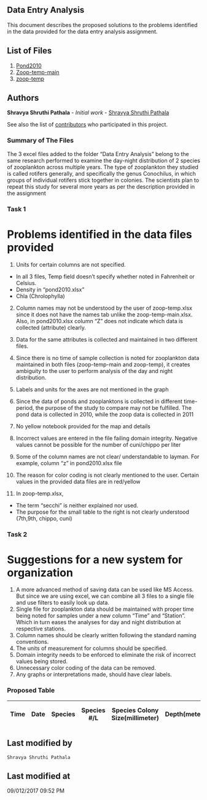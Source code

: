 

## Data Entry Analysis

This document describes the proposed solutions to the problems identified in the data provided for the data entry analysis assignment.

## List of Files
1. [Pond2010](https://github.com/spathala/Data2Decisions/blob/master/Data%20Entry%20Analysis/pond2010.xlsx)
2. [Zoop-temp-main](https://github.com/spathala/Data2Decisions/blob/master/Data%20Entry%20Analysis/zoop%20-%20temp-main.xlsx)
3. [zoop-temp](https://github.com/spathala/Data2Decisions/blob/master/Data%20Entry%20Analysis/zoop%20-%20temp.xlsx)

## Authors

**Shravya Shruthi Pathala** - *Initial work* - [Shravya Shruthi Pathala](https://github.com/spathala)

See also the list of [contributors]( https://github.com/spathala/Data2Decisions/graphs/contributors) who participated in this project.

### Summary of The Files

The 3 excel files added to the folder “Data Entry Analysis” belong to the same research performed to examine the day-night distribution of 2 species of zooplankton across multiple years. The type of zooplankton they studied is called rotifers generally, and specifically the genus Conochilus, in which groups of individual rotifers stick together in colonies. The scientists plan to repeat this study for several more years as per the description provided in the assignment

### Task 1

# Problems identified in the data files provided

1.	Units for certain columns are not specified. 
* In all 3 files, Temp field doesn’t specify whether noted in Fahrenheit or Celsius.
* Density in “pond2010.xlsx”
* Chla (Chrolophylla) 

2.	Column names may not be understood by the user of zoop-temp.xlsx since it does not have the names tab unlike the zoop-temp-main.xlsx. Also, in pond2010.xlsx column “Z” does not indicate which data is collected (attribute) clearly.

3.	Data for the same attributes is collected and maintained in two different files.

4.	Since there is no time of sample collection is noted for zooplankton data maintained in both files (zoop-temp-main and zoop-temp), it creates ambiguity to the user to perform analysis of the day and night distribution.


5.	Labels and units for the axes are not mentioned in the graph

6.	Since the data of ponds and zooplanktons is collected in different time-period, the purpose of the study to compare may not be fulfilled. The pond data is collected in 2010, while the zoop data is collected in 2011

7.	No yellow notebook provided for the map and details 

8.	 Incorrect values are entered in the file failing domain integrity. Negative values cannot be possible for the number of cuni/chippo per liter

9.	Some of the column names are not clear/ understandable to layman. For example, column “z” in pond2010.xlsx file

10.	The reason for color coding is not clearly mentioned to the user. Certain values in the provided data files are in red/yellow

11.	In zoop-temp.xlsx, 
* The term “secchi” is neither explained nor used.
* The purpose for the small table to the right is not clearly understood (7th,9th, chippo, cuni)

### Task 2

# Suggestions for a new system for organization

1.	A more advanced method of saving data can be used like MS Access. But since we are using excel, we can combine all 3 files to a single file and use filters to easily look up data.
2.	Single file for zooplankton data should be maintained with proper time being noted for samples under a new column “Time” and “Station”. Which in turn eases the analyses for day and night distribution at respective stations.
3.	Column names should be clearly written following the standard naming conventions.
4.	The units of measurement for columns should be specified.
5.	Domain integrity needs to be enforced to eliminate the risk of incorrect values being stored.
6.	Unnecessary color coding of the data can be removed.
7.	Any graphs or interpretations made, should have clear labels.

### Proposed Table  

| Time | Date | Species | Species #/L | Species Colony Size(millimeter) | Depth(meters) | Chlorophylla | Station | Density (Kg/cubic meter) | Temperature(Degree Fahrenheit) |
|-----------|------|----------|------------------------------|---------|---------------|------------|--------------------------------|---------------|---------|

## Last modified by
    Shravya Shruthi Pathala

## Last modified at
   09/012/2017 09:52 PM 
